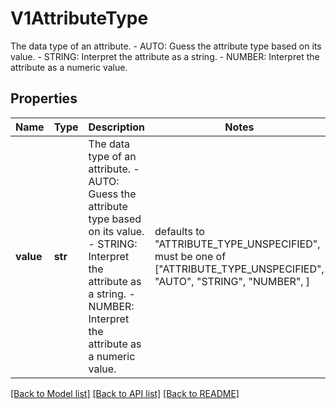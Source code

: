 # V1AttributeType

The data type of an attribute.   - AUTO: Guess the attribute type based on its value.  - STRING: Interpret the attribute as a string.  - NUMBER: Interpret the attribute as a numeric value.
## Properties
Name | Type | Description | Notes
------------ | ------------- | ------------- | -------------
**value** | **str** | The data type of an attribute.   - AUTO: Guess the attribute type based on its value.  - STRING: Interpret the attribute as a string.  - NUMBER: Interpret the attribute as a numeric value. | defaults to "ATTRIBUTE_TYPE_UNSPECIFIED",  must be one of ["ATTRIBUTE_TYPE_UNSPECIFIED", "AUTO", "STRING", "NUMBER", ]

[[Back to Model list]](../README.md#documentation-for-models) [[Back to API list]](../README.md#documentation-for-api-endpoints) [[Back to README]](../README.md)


